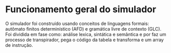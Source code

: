 # Funcionamento geral do simulador

O simulador foi construído usando conceitos de linguagens formais: autômato finitos determinístico (AFD) e gramática livre de contexto (GLC). Foi dividida em fase como: análise lexica, sintática e semântica e por faz um processo de transpirador, pega o código da tabela e transforma e um array de instrução.
 
